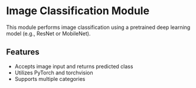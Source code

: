 # Image Classification Module

This module performs image classification using a pretrained deep learning model (e.g., ResNet or MobileNet).

## Features

- Accepts image input and returns predicted class
- Utilizes PyTorch and torchvision
- Supports multiple categories


